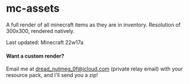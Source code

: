 # mc-assets
A full render of all minecraft items as they are in inventory. Resolution of 300x300, rendered natively.

Last updated: Minecraft 22w17a

#### Want a custom render?
Email me at dread_nutmeg_0f@icloud.com (private relay email) with your resource pack, and I'll send you a zip!